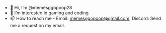 - 👋 Hi, I’m @memesggopoop28
- 👀 I’m interested in gaming and coding
- 📫 How to reach me - Email: memesggopoop@gmail.com, Discord: Send me a request on my email.

<!---
memesggopoop28/memesggopoop28 is a ✨ special ✨ repository because its `README.md` (this file) appears on your GitHub profile.
You can click the Preview link to take a look at your changes.
--->
